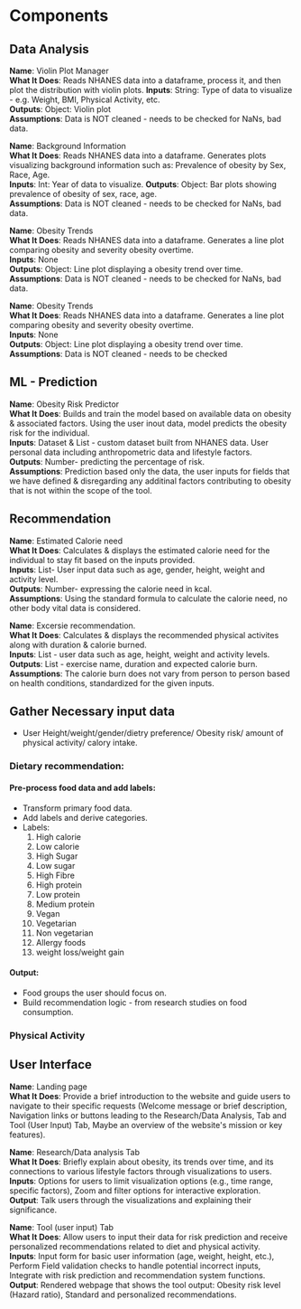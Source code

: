 # Components

## Data Analysis
__Name__: Violin Plot Manager  
__What It Does__: Reads NHANES data into a dataframe, process it, and then plot the distribution with
violin plots.
__Inputs__: String: Type of data to visualize - e.g. Weight, BMI, Physical Activity, etc.  
__Outputs__: Object: Violin plot  
__Assumptions__: Data is NOT cleaned - needs to be checked for NaNs, bad data.

__Name__: Background Information  
__What It Does__: Reads NHANES data into a dataframe. Generates plots visualizing background information
such as: Prevalence of obesity by Sex, Race, Age.  
__Inputs__: Int: Year of data to visualize.
__Outputs__: Object: Bar plots showing prevalence of obesity of sex, race, age.  
__Assumptions__: Data is NOT cleaned - needs to be checked for NaNs, bad data.

__Name__: Obesity Trends  
__What It Does__: Reads NHANES data into a dataframe. Generates a line plot comparing obesity and severity
obesity overtime.  
__Inputs__: None  
__Outputs__: Object: Line plot displaying a obesity trend over time.  
__Assumptions__: Data is NOT cleaned - needs to be checked for NaNs, bad data.




__Name__: Obesity Trends  
__What It Does__: Reads NHANES data into a dataframe. Generates a line plot comparing obesity and severity
obesity overtime.  
__Inputs__: None  
__Outputs__: Object: Line plot displaying a obesity trend over time.  
__Assumptions__: Data is NOT cleaned - needs to be checked 

## ML - Prediction
__Name__: Obesity Risk Predictor  
__What It Does__: Builds and train the model based on available data on obesity & associated factors. Using the user inout data, model predicts the obesity risk for the individual.  
__Inputs__: Dataset & List - custom dataset built from NHANES data. User personal data including anthropometric data and lifestyle factors.  
__Outputs__: Number- predicting the percentage of risk.  
__Assumptions__: Prediction based only the data, the user inputs for fields that we have defined & disregarding any additinal factors contributing to obesity that is not within the scope of the tool.

## Recommendation
__Name__: Estimated Calorie need   
__What It Does__: Calculates & displays the estimated calorie need for the individual to stay fit based on the inputs provided.    
__Inputs__: List- User input data such as age, gender, height, weight and activity level.  
__Outputs__: Number- expressing the calorie need in kcal.  
__Assumptions__: Using the standard formula to calculate the calorie need, no other body vital data is considered.

__Name__: Excersie recommendation.  
__What It Does__: Calculates & displays the recommended physical activites along with duration & calorie burned.  
__Inputs__: List - user data such as age, height, weight and activity levels.   
__Outputs__: List - exercise name, duration and expected calorie burn.  
__Assumptions__: The calorie burn does not vary from person to person based on health conditions, standardized for the given inputs.

## Gather Necessary input data
- User Height/weight/gender/dietry preference/ Obesity risk/ amount of physical activity/ calory intake.

### Dietary recommendation:
#### Pre-process food data and add labels:
- Transform primary food data.
- Add labels and derive categories. 
- Labels:
    1. High calorie
    2. Low calorie
    3. High Sugar
    4. Low sugar
    5. High Fibre 
    6. High protein
    7. Low protein 
    8. Medium protein 
    9. Vegan 
    10. Vegetarian
    11. Non vegetarian 
    12. Allergy foods 
    13. weight loss/weight gain 

#### Output: 
- Food groups the user should focus on.
- Build recommendation logic - from research studies on food consumption.

### Physical Activity


## User Interface
__Name__: Landing page  
__What It Does__: Provide a brief introduction to the website and guide users to navigate to their specific requests (Welcome message or brief description, Navigation links or buttons leading to the Research/Data Analysis, Tab and Tool (User Input) Tab, Maybe an overview of the website's mission or key features).

__Name__: Research/Data analysis Tab     
__What It Does__: Briefly explain about obesity, its trends over time, and its connections to various lifestyle factors through visualizations  to users.  
__Inputs__: Options for users to limit visualization options (e.g., time range, specific factors), Zoom and filter options for interactive exploration.  
__Output__: Talk users through the visualizations and explaining their significance.

__Name__: Tool (user input) Tab  
__What It Does__: Allow users to input their data for risk prediction and receive personalized recommendations related to diet and physical activity.  
__Inputs__: Input form for basic user information (age, weight, height, etc.), Perform Field validation checks to handle potential incorrect inputs, Integrate with risk prediction and recommendation system functions.  
__Output__: Rendered webpage that shows the tool output: Obesity risk level (Hazard ratio), Standard and personalized recommendations.